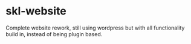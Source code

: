 # skl-website
 Complete website rework, still using wordpress but with all functionality build in, instead of being plugin based. 

